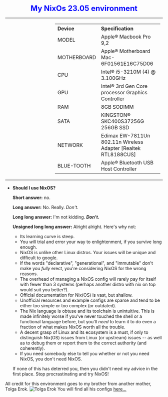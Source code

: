 <div align="center">
  <h1 style="font-size: 24px; color: blue;">My NixOs 23.05 environment</h1>
</div>
<table style="border-collapse: collapse; width: 100%;">
  <tr>
    <td style="border: none; width: 30%;" valign="top">
      <div align="center"> 
    <td style="border: none; width: 70%;">
      <table>
        <tr>
          <th align="left">Device</th>
          <th align="left">Specification</th>
        </tr>
        <tr>
          <td>MODEL</td>
          <td>Apple® Macbook Pro 9,2 </td>
        </tr>
        <tr>
          <td>MOTHERBOARD</td>
          <td>Apple® Motherboard Mac-6F01561E16C75D06 </td>
        </tr>
         <tr>
          <td>CPU</td>
          <td>Intel® i5-3210M (4) @ 3.100GHz</td>
        </tr>
        <tr>
          <td>GPU</td>
          <td>Intel® 3rd Gen Core processor Graphics Controller </td>
        </tr>
          <td>RAM</td>
          <td> 8GB SODIMM   </td>
        </tr>
        <tr>
          <td>SATA</td>
          <td> KINGSTON® SKC400S37256G 256GB SSD    </td>
        </tr>
        <tr>
          <td>NETWORK</td>
          <td>Edimax EW-7811Un 802.11n Wireless Adapter [Realtek RTL8188CUS]     </td>
        </tr>
        <tr>
         <tr>
          <td>BLUE-TOOTH</td>
          <td> Apple® Bluetooth USB Host Controller</td?   
        </tr>
      </table>
  </tr>
</table>

+ **Should I use NixOS?**

  **Short answer:** no.
  
  **Long answer:** No.  Really.  _Don't._
  
  **Long long answer:** I'm not kidding. **_Don't._**
  
  **Unsigned long long answer:** Alright alright. Here's why not:

  - Its learning curve is steep.
  - You _will_ trial and error your way to enlightenment, if you survive long enough.
  - NixOS is unlike other Linux distros. Your issues will be unique and difficult to google.
  - If the words "declarative", "generational", and "immutable" don't make you  _fully_ erect, you're considering NixOS for the wrong reasons.
  - The overhead of managing a NixOS config will rarely pay for itself with  fewer than 3 systems (perhaps another distro with nix on top would suit you better?).
  - Official documentation for Nix(OS) is vast, but shallow.
  - Unofficial resources and example configs are sparse and tend to be either too simple or too complex (or outdated).
  - The Nix language is obtuse and its toolchain is unintuitive. This is made infinitely worse if you've never touched the shell or a functional language before, but you'll _need_ to learn it to do even a fraction of what makes NixOS worth all the trouble.
  - A decent grasp of Linux and its ecosystem is a must, if only to distinguish Nix(OS) issues from Linux (or upstream) issues -- as well as to debug them or report them to the correct authority (and coherently).
  - If you need somebody else to tell you whether or not you need NixOS, you don't need NixOS.

  If none of this has deterred you, then you didn't need my advice in the first place. Stop procrastinating and try NixOS!
  
[comment]: # ( from https://github.com/hlissner/dotfiles/blob/master/README.md#frequently-asked-questions) 

All credit for this environment goes to my brother from another mother, Tolga Erok.
![Tolga Erok](https://github.com/wvpianoman/pics/blob/main/tole.jpg) 
You will find all his configs [here...](https://github.com/tolgaerok/nixos-kde) 
